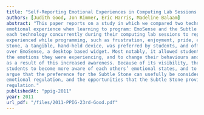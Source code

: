 ```yaml
---
title: "Self-Reporting Emotional Experiences in Computing Lab Sessions: An Emotional Regulation Perspective"
authors: [Judith Good, Jon Rimmer, Eric Harris, Madeline Balaam]
abstract: "This paper reports on a study in which we compared two technologies for the self-reporting of
emotional experience when learning to program: EmoSense and the Subtle Stones. Students used
each technology concurrently during their computing lab sessions to report on the emotions that they
experienced while programming, such as frustration, enjoyment, pride, etc. We found that the Subtle
Stone, a tangible, hand-held device, was preferred by students, and offered a number of advantages
over EmoSense, a desktop based widget. Most notably, it allowed students to become more aware of
the emotions they were experiencing, and to change their behaviours and problem solving strategies
as a result of this increased awareness. Because of its visibility, the Subtle Stone also allowed
students to become more aware of each others’ emotional states, and to respond in helpful ways. We
argue that the preference for the Subtle Stone can usefully be considered through the lens of
emotional regulation, and the opportunities that the Subtle Stone provides for both self and mutual
regulation."
publishedAt: "ppig-2011"
year: 2011
url_pdf: "/files/2011-PPIG-23rd-Good.pdf"
---
```

